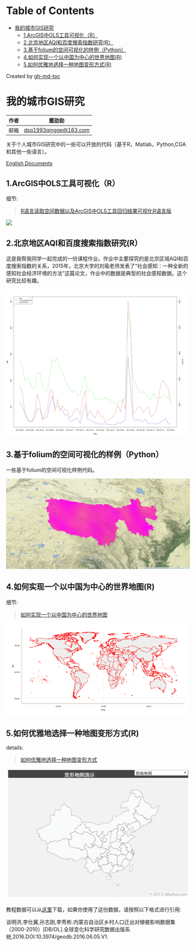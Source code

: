 Table of Contents
=================

* [我的城市GIS研究](#%E6%88%91%E7%9A%84%E5%9F%8E%E5%B8%82gis%E7%A0%94%E7%A9%B6)
  * [1\.ArcGIS中OLS工具可视化（R）](#1arcgis%E4%B8%ADols%E5%B7%A5%E5%85%B7%E5%8F%AF%E8%A7%86%E5%8C%96r)
  * [2\.北京地区AQI和百度搜索指数研究(R）](#2%E5%8C%97%E4%BA%AC%E5%9C%B0%E5%8C%BAaqi%E5%92%8C%E7%99%BE%E5%BA%A6%E6%90%9C%E7%B4%A2%E6%8C%87%E6%95%B0%E7%A0%94%E7%A9%B6r)
  * [3\.基于folium的空间可视化的样例（Python）](#3%E5%9F%BA%E4%BA%8Efolium%E7%9A%84%E7%A9%BA%E9%97%B4%E5%8F%AF%E8%A7%86%E5%8C%96%E7%9A%84%E6%A0%B7%E4%BE%8Bpython)
  * [4\.如何实现一个以中国为中心的世界地图(R)](#4%E5%A6%82%E4%BD%95%E5%AE%9E%E7%8E%B0%E4%B8%80%E4%B8%AA%E4%BB%A5%E4%B8%AD%E5%9B%BD%E4%B8%BA%E4%B8%AD%E5%BF%83%E7%9A%84%E4%B8%96%E7%95%8C%E5%9C%B0%E5%9B%BEr)
  * [5\.如何优雅地选择一种地图变形方式(R)](#5%E5%A6%82%E4%BD%95%E4%BC%98%E9%9B%85%E5%9C%B0%E9%80%89%E6%8B%A9%E4%B8%80%E7%A7%8D%E5%9C%B0%E5%9B%BE%E5%8F%98%E5%BD%A2%E6%96%B9%E5%BC%8Fr)

Created by [gh-md-toc](https://github.com/ekalinin/github-markdown-toc.go)

# 我的城市GIS研究

|作者|戴劭勍|
|---|---|
|邮箱|dsq1993qingge@163.com|

关于个人城市GIS研究中的一些可以开放的代码（基于R，Matlab，Python,CGA和其他一些语言）。

[English Documents](https://github.com/GISerDaiShaoqing/My-Studies-of-Urban-GIS)

## 1.ArcGIS中OLS工具可视化（R）
细节:
>[R语言读取空间数据以及ArcGIS中OLS工具回归结果可视化R语言版](https://giserdaishaoqing.github.io/2017/04/24/R%E8%AF%AD%E8%A8%80%E8%AF%BB%E5%8F%96%E7%A9%BA%E9%97%B4%E6%95%B0%E6%8D%AE%E4%BB%A5%E5%8F%8AArcGIS%E4%B8%ADOLS%E5%B7%A5%E5%85%B7%E5%9B%9E%E5%BD%92%E7%BB%93%E6%9E%9C%E5%8F%AF%E8%A7%86%E5%8C%96R%E8%AF%AD%E8%A8%80%E7%89%88/)

![](http://img.blog.csdn.net/20170425165238300?watermark/2/text/aHR0cDovL2Jsb2cuY3Nkbi5uZXQvRVNBX0RTUQ==/font/5a6L5L2T/fontsize/400/fill/I0JBQkFCMA==/dissolve/70/gravity/SouthEast)

## 2.北京地区AQI和百度搜索指数研究(R）
这是我帮我同学一起完成的一份课程作业。作业中主要探究的是北京区域AQI和百度搜索指数的关系，2015年，北京大学的刘瑜老师发表了“社会感知：一种全新的感知社会经济环境的方法”这篇论文，作业中的数据是典型的社会感知数据。这个研究比较有趣。

![](https://github.com/GISerDaiShaoqing/My-Studies-of-Urban-GIS/blob/master/2.AQI%26Search%20Index%20in%20Beijing(for%20R)/output/plot.jpg)

## 3.基于folium的空间可视化的样例（Python）
一些基于folium的空间可视化样例代码。

![](https://github.com/GISerDaiShaoqing/My-Studies-of-Urban-GIS/blob/master/3.Spatial%20visualization%20demo%20in%20folium(for%20Python)/output/windspeed.png)

## 4.如何实现一个以中国为中心的世界地图(R)
细节:
>[如何实现一个以中国为中心的世界地图](https://giserdaishaoqing.github.io/2017/11/14/%E5%A6%82%E4%BD%95%E5%AE%9E%E7%8E%B0%E4%B8%80%E4%B8%AA%E4%BB%A5%E4%B8%AD%E5%9B%BD%E4%B8%BA%E4%B8%AD%E5%BF%83%E7%9A%84%E4%B8%96%E7%95%8C%E5%9C%B0%E5%9B%BE/)

![](https://github.com/GISerDaiShaoqing/My-Studies-of-Urban-GIS/blob/master/4.How%20to%20draw%20a%20world%20map%20where%20china%20locate%20at%20the%20middle%20of%20map(for%20R)/Rproject/output/ZSXvolunteer.gif)

## 5.如何优雅地选择一种地图变形方式(R)
details:
>[如何优雅地选择一种地图变形方式](http://gisersqdai.top/2018/10/08/%E5%A6%82%E4%BD%95%E4%BC%98%E9%9B%85%E5%9C%B0%E9%80%89%E6%8B%A9%E4%B8%80%E7%A7%8D%E5%9C%B0%E5%9B%BE%E5%8F%98%E5%BD%A2%E6%96%B9%E5%BC%8F/)

![](https://github.com/GISerDaiShaoqing/My-Studies-of-Urban-GIS/blob/master/5.Choos%20a%20better%20method%20of%20cartogram(for%20R)/output/cartogram.gif)

教程数据可以从[这里](http://geodoi.ac.cn/WebCn/doi.aspx?Id=535)下载，如果你使用了这份数据，请按照以下格式进行引用:

谈明洪,李仕冀,孙志刚,李秀彬.内蒙古自治区乡村人口迁出对植被影响数据集（2000-2010）[DB/OL].全球变化科学研究数据出版系统,2016.DOI:10.3974/geodb.2016.06.05.V1.